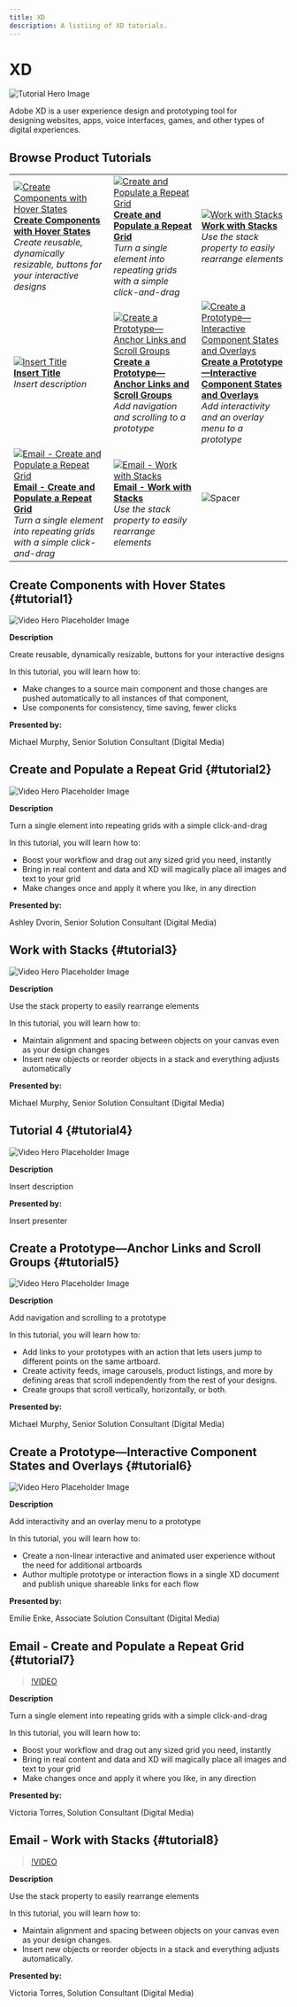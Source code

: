 ```yaml
---
title: XD
description: A listiing of XD tutorials.
---
```


# XD

![Tutorial Hero Image](../assets/XD.jpg)

Adobe XD is a user experience design and prototyping tool for designing websites, apps, voice interfaces, games, and other types of digital experiences.

## Browse Product Tutorials

<table>
<tr>
 <td>
   <a href="xd.md#tutorial1">
      <img alt="Create Components with Hover States" src="../assets//table_placeholder.png" />
   </a>
    <div>
   <a href="xd.md#tutorial1"><strong>Create Components with Hover States</strong></a>
    </div>
    <em>Create reusable, dynamically resizable, buttons for your interactive designs</em>
    <br>
  </td>
  <td>
    <a href="xd.md#tutorial2">
        <img alt="Create and Populate a Repeat Grid" src="../assets/xd_repeat_torres.jpg" />
    </a>
    <div>
    <a href="xd.md#tutorial2"><strong>Create and Populate a Repeat Grid</strong></a>
    </div>
    <em>Turn a single element into repeating grids with a simple click-and-drag</em>
    <br>
  </td>
  <td>
   <a href="xd.md#tutorial3">
      <img alt="Work with Stacks" src="../assets/xd_stacks_torres.jpg" />
   </a>
    <div>
    <a href="xd.md#tutorial3"><strong>Work with Stacks</strong></a>
    </div>
    <em>Use the stack property to easily rearrange elements</em>
    <br>
  </td>
</tr>
<tr>
 <td>
   <a href="xd.md#tutorial4">
      <img alt="Insert Title" src="../assets//table_placeholder.png" />
   </a>
    <div>
   <a href="xd.md#tutorial4"><strong>Insert Title</strong></a>
    </div>
    <em>Insert description</em>
    <br>
  </td>
  <td>
    <a href="xd.md#tutorial5">
        <img alt="Create a Prototype—Anchor Links and 
Scroll Groups" src="../assets/table_placeholder.png" />
    </a>
    <div>
    <a href="xd.md#tutorial5"><strong>Create a Prototype—Anchor Links and 
Scroll Groups</strong></a>
    </div>
    <em>Add navigation and scrolling to a prototype</em>
    <br>
  </td>
  <td>
   <a href="xd.md#tutorial6">
      <img alt="Create a Prototype—Interactive Component 
States and Overlays" src="../assets/table_placeholder.png" />
   </a>
    <div>
    <a href="xd.md#tutorial6"><strong>Create a Prototype—Interactive Component 
States and Overlays</strong></a>
    </div>
    <em>Add interactivity and an overlay menu to a prototype</em>
    <br>
  </td>
</tr>
<tr>
 <td>
   <a href="xd.md#tutorial7">
      <img alt="Email - Create and Populate a Repeat Grid" src="../assets//table_placeholder.png" />
   </a>
    <div>
   <a href="xd.md#tutorial7"><strong>Email - Create and Populate a Repeat Grid</strong></a>
    </div>
    <em>Turn a single element into repeating grids with a simple click-and-drag</em>
    <br>
  </td>
  <td>
    <a href="xd.md#tutorial8">
        <img alt="Email - Work with Stacks" src="../assets/table_placeholder.png" />
    </a>
    <div>
    <a href="xd.md#tutorial8"><strong>Email - Work with Stacks</strong></a>
    </div>
    <em>Use the stack property to easily rearrange elements</em>
    <br>
  </td>
  <td>
    <img alt="Spacer" src="../assets/Whitespacer.png" />
    <div>
    <br>
  </td>
</tr>
</table>

## Create Components with Hover States {#tutorial1}

![Video Hero Placeholder Image](../assets/table_placeholder.png)

**Description**

Create reusable, dynamically resizable, buttons for your interactive designs

In this tutorial, you will learn how to:
* Make changes to a source main component and those changes are pushed automatically to all instances of that component, 
* Use components for consistency, time saving, fewer clicks

**Presented by:**

Michael Murphy, Senior Solution Consultant (Digital Media)

## Create and Populate a Repeat Grid {#tutorial2}

![Video Hero Placeholder Image](../assets/table_placeholder.png)

**Description**

Turn a single element into repeating grids with a simple click-and-drag

In this tutorial, you will learn how to:
* Boost your workflow and drag out any sized grid you need, instantly
* Bring in real content and data and XD will magically place all images and text to your grid
* Make changes once and apply it where you like, in any direction

**Presented by:**

Ashley Dvorin, Senior Solution Consultant (Digital Media)

## Work with Stacks {#tutorial3}

![Video Hero Placeholder Image](../assets/table_placeholder.png)

**Description**

Use the stack property to easily rearrange elements

In this tutorial, you will learn how to:
* Maintain alignment and spacing between objects on your canvas even as your design changes
* Insert new objects or reorder objects in a stack and everything adjusts automatically

**Presented by:**

Michael Murphy, Senior Solution Consultant (Digital Media)

## Tutorial 4 {#tutorial4}

![Video Hero Placeholder Image](../assets/table_placeholder.png)

**Description**

Insert description

**Presented by:** 

Insert presenter

## Create a Prototype—Anchor Links and Scroll Groups {#tutorial5}

![Video Hero Placeholder Image](../assets/table_placeholder.png)

**Description**

Add navigation and scrolling to a prototype

In this tutorial, you will learn how to:
* Add links to your prototypes with an action that lets users jump to different points on the same artboard.  
* Create activity feeds, image carousels, product listings, and more by defining areas that scroll independently from the rest of your designs.
* Create groups that scroll vertically, horizontally, or both.

**Presented by:**

Michael Murphy, Senior Solution Consultant (Digital Media)

## Create a Prototype—Interactive Component States and Overlays {#tutorial6}

![Video Hero Placeholder Image](../assets/table_placeholder.png)

**Description**

Add interactivity and an overlay menu to a prototype

In this tutorial, you will learn how to:
* Create a non-linear interactive and animated user experience without the need for additional artboards
* Author multiple prototype or interaction flows in a single XD document and publish unique shareable links for each flow

**Presented by:** 

Emilie Enke, Associate Solution Consultant (Digital Media)

## Email - Create and Populate a Repeat Grid {#tutorial7}

>[!VIDEO](https://video.tv.adobe.com/v/326775?hidetitle=true)

**Description**

Turn a single element into repeating grids with a simple click-and-drag

In this tutorial, you will learn how to:
* Boost your workflow and drag out any sized grid you need, instantly
* Bring in real content and data and XD will magically place all images and text to your grid
* Make changes once and apply it where you like, in any direction

**Presented by:**

Victoria Torres, Solution Consultant (Digital Media)

## Email - Work with Stacks {#tutorial8}

>[!VIDEO](https://video.tv.adobe.com/v/326759?hidetitle=true)

**Description**

Use the stack property to easily rearrange elements

In this tutorial, you will learn how to:
* Maintain alignment and spacing between objects on your canvas even as your design changes. 
* Insert new objects or reorder objects in a stack and everything adjusts automatically.

**Presented by:**
 
Victoria Torres, Solution Consultant (Digital Media)